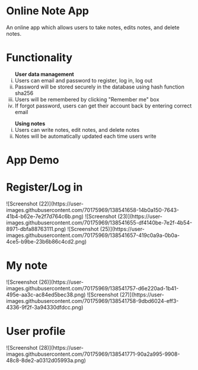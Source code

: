 # Online Note App
 An online app which allows users to take notes, edits notes, and delete notes.
# Functionality
<ol type='i'><strong>User data management</strong>
 <li>Users can email and password to register, log in, log out</li>
 <li>Password will be stored securely in the database using hash function sha256</li>
 <li>Users will be remembered by clicking "Remember me" box</li>
 <li>If forgot password, users can get their account back by entering correct email</li>
</ol>
<ol type='i'><strong>Using notes</strong>
 <li>Users can write notes, edit notes, and delete notes</li>
 <li>Notes will be automatically updated each time users write</li>
</ol>

# App Demo
<h1><strong>Register/Log in</strong></h1>
![Screenshot (22)](https://user-images.githubusercontent.com/70175969/138541658-14b0a150-7643-41b4-b62e-7e2f7d764c6b.png)
![Screenshot (23)](https://user-images.githubusercontent.com/70175969/138541655-df4140be-7e2f-4b54-8971-dbfa88763111.png)
![Screenshot (25)](https://user-images.githubusercontent.com/70175969/138541657-419c0a9a-0b0a-4ce5-b9be-23b6b86c4cd2.png)
<h1><strong>My note</strong></h1>
![Screenshot (26)](https://user-images.githubusercontent.com/70175969/138541757-d6e220ad-1b41-495e-aa3c-ac84ed5bec38.png)
![Screenshot (27)](https://user-images.githubusercontent.com/70175969/138541758-9dbd6024-eff3-4336-9f2f-3a94330dfdcc.png)
<h1><strong>User profile</strong></h1>
![Screenshot (28)](https://user-images.githubusercontent.com/70175969/138541771-90a2a995-9908-48c8-8de2-a0312d05993a.png)
